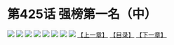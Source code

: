 # 第425话 强榜第一名（中）
![](https://mhpic.xiaomingtaiji.net/comic/D/斗破苍穹拆分版/425话/1.jpg-zymk.middle.webp)
![](https://mhpic.xiaomingtaiji.net/comic/D/斗破苍穹拆分版/425话/2.jpg-zymk.middle.webp)
![](https://mhpic.xiaomingtaiji.net/comic/D/斗破苍穹拆分版/425话/3.jpg-zymk.middle.webp)
![](https://mhpic.xiaomingtaiji.net/comic/D/斗破苍穹拆分版/425话/4.jpg-zymk.middle.webp)
![](https://mhpic.xiaomingtaiji.net/comic/D/斗破苍穹拆分版/425话/5.jpg-zymk.middle.webp)
![](https://mhpic.xiaomingtaiji.net/comic/D/斗破苍穹拆分版/425话/6.jpg-zymk.middle.webp)
![](https://mhpic.xiaomingtaiji.net/comic/D/斗破苍穹拆分版/425话/7.jpg-zymk.middle.webp)
![](https://mhpic.xiaomingtaiji.net/comic/D/斗破苍穹拆分版/425话/8.jpg-zymk.middle.webp)
[【上一章】](./424.md)
[【目录】](./READMD.md)
[【下一章】](./426.md)
